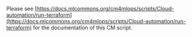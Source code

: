 Please see [https://docs.mlcommons.org/cm4mlops/scripts/Cloud-automation/run-terraform](https://docs.mlcommons.org/cm4mlops/scripts/Cloud-automation/run-terraform) for the documentation of this CM script.
